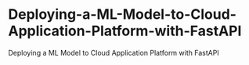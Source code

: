 # Deploying-a-ML-Model-to-Cloud-Application-Platform-with-FastAPI
Deploying a ML Model to Cloud Application Platform with FastAPI
